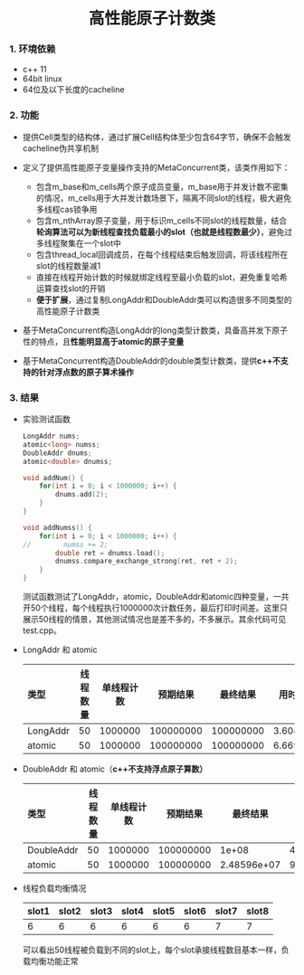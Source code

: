 ## <h1 align='center'>高性能原子计数类</h1>

### 1. 环境依赖

* c++ 11
* 64bit linux
* 64位及以下长度的cacheline

### 2. 功能

* 提供Cell类型的结构体，通过扩展Cell结构体至少包含64字节，确保不会触发cacheline伪共享机制

* 定义了提供高性能原子变量操作支持的MetaConcurrent类，该类作用如下：
  * 包含m_base和m_cells两个原子成员变量，m_base用于并发计数不密集的情况，m_cells用于大并发计数场景下，隔离不同slot的线程，极大避免多线程cas锁争用
  * 包含m_nthArray原子变量，用于标识m_cells不同slot的线程数量，结合**轮询算法可以为新线程查找负载最小的slot（也就是线程数最少）**，避免过多线程聚集在一个slot中
  * 包含thread_local回调成员，在每个线程结束后触发回调，将该线程所在slot的线程数量减1
  * 直接在线程开始计数的时候就绑定线程至最小负载的slot，避免重复哈希运算查找slot的开销
  * **便于扩展**，通过复制LongAddr和DoubleAddr类可以构造很多不同类型的高性能原子计数类
* 基于MetaConcurrent构造LongAddr的long类型计数类，具备高并发下原子性的特点，且**性能明显高于atomic<long>的原子变量**
* 基于MetaConcurrent构造DoubleAddr的double类型计数类，提供**c++不支持的针对浮点数的原子算术操作**

### 3. 结果

* 实验测试函数

  ```c++
  LongAddr nums;
  atomic<long> numss;
  DoubleAddr dnums;
  atomic<double> dnumss;
  
  void addNum() {
      for(int i = 0; i < 1000000; i++) {
          dnums.add(2);
      }
  }
  
  void addNumss() {
      for(int i = 0; i < 1000000; i++) {
  //        numss += 2;
          double ret = dnumss.load();
          dnumss.compare_exchange_strong(ret, ret + 2);
      }
  }
  ```

  测试函数测试了LongAddr，atomic<long>，DoubleAddr和atomic<double>四种变量，一共开50个线程，每个线程执行1000000次计数任务，最后打印时间差。这里只展示50线程的情景，其他测试情况也是差不多的，不多展示。其余代码可见test.cpp。

* LongAddr  和 atomic<long>

  | 类型         | 线程数量 | 单线程计数 | 预期结果  | 最终结果  | 用时/s  |
  | :----------- | -------- | ---------- | --------- | --------- | ------- |
  | LongAddr     | 50       | 1000000    | 100000000 | 100000000 | 3.60851 |
  | atomic<long> | 50       | 1000000    | 100000000 | 100000000 | 6.66951 |

* DoubleAddr 和 atomic<double>（**c++不支持浮点原子算数）**

  | 类型           | 线程数量 | 单线程计数 | 预期结果  | 最终结果    | 用时/s  |
  | :------------- | -------- | ---------- | --------- | ----------- | ------- |
  | DoubleAddr     | 50       | 1000000    | 100000000 | 1e+08       | 4.45137 |
  | atomic<double> | 50       | 1000000    | 100000000 | 2.48596e+07 | 9.67852 |

* 线程负载均衡情况

  | slot1 | slot2 | slot3 | slot4 | slot5 | slot6 | slot7 | slot8 |
  | ----- | ----- | ----- | ----- | ----- | ----- | ----- | ----- |
  | 6     | 6     | 6     | 6     | 6     | 6     | 7     | 7     |

  可以看出50线程被负载到不同的slot上，每个slot承接线程数目基本一样，负载均衡功能正常

  



